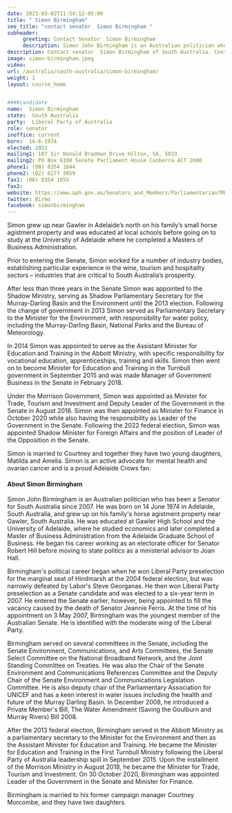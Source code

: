 ```yaml
---
date: 2023-03-02T11:54:12-05:00
title: " Simon Birmingham"
seo_title: "contact senator  Simon Birmingham "
subheader:
     greeting: Contact Senator  Simon Birmingham
     description: Simon John Birmingham is an Australian politician who has been a Senator for South Australia since 2007. He was born on 14 June 1974 in Adelaide, South Australia, and grew up on his family's horse agistment property near Gawler, South Australia. 
description: Contact senator  Simon Birmingham of South Australia. Contact information for  Simon Birmingham includes email address, phone number, and mailing address.
image: simon-birmingham.jpeg
video:
url: /australia/south-australia/simon-birmingham/
weight: 1
layout: course_home


####candidate
name:  Simon Birmingham
state:	South Australia
party:	Liberal Party of Australia
role: senator
inoffice: current
born:  14-6-1974
elected: 2022
mailing1: 107 Sir Donald Bradman Drive Hilton, SA, 5033
mailing2: PO Box 6100 Senate Parliament House Canberra ACT 2600
phone1:	(08) 8354 1644
phone2: (02) 6277 3059
fax1: (08) 8354 1655
fax2:
website: https://www.aph.gov.au/Senators_and_Members/Parliamentarian?MPID=H6X
twitter: Birmo
facebook: simonbirmingham
---
```


Simon grew up near Gawler in Adelaide’s north on his family’s small horse agistment property and was educated at local schools before going on to study at the University of Adelaide where he completed a Masters of Business Administration.

Prior to entering the Senate, Simon worked for a number of industry bodies, establishing particular experience in the wine, tourism and hospitality sectors – industries that are critical to South Australia’s prosperity.

After less than three years in the Senate Simon was appointed to the Shadow Ministry, serving as Shadow Parliamentary Secretary for the Murray-Darling Basin and the Environment until the 2013 election. Following the change of government in 2013 Simon served as Parliamentary Secretary to the Minister for the Environment, with responsibility for water policy, including the Murray-Darling Basin, National Parks and the Bureau of Meteorology.

In 2014 Simon was appointed to serve as the Assistant Minister for Education and Training in the Abbott Ministry, with specific responsibility for vocational education, apprenticeships, training and skills. Simon then went on to become Minister for Education and Training in the Turnbull government in September 2015 and was made Manager of Government Business in the Senate in February 2018.

Under the Morrison Government, Simon was appointed as Minister for Trade, Tourism and Investment and Deputy Leader of the Government in the Senate in August 2018. Simon was then appointed as Minister for Finance in October 2020 while also having the responsibility as Leader of the Government in the Senate. Following the 2022 federal election, Simon was appointed Shadow Minister for Foreign Affairs and the position of Leader of the Opposition in the Senate.

Simon is married to Courtney and together they have two young daughters, Matilda and Amelia. Simon is an active advocate for mental health and ovarian cancer and is a proud Adelaide Crows fan.

#### About Simon Birmingham
Simon John Birmingham is an Australian politician who has been a Senator for South Australia since 2007. He was born on 14 June 1974 in Adelaide, South Australia, and grew up on his family's horse agistment property near Gawler, South Australia. He was educated at Gawler High School and the University of Adelaide, where he studied economics and later completed a Master of Business Administration from the Adelaide Graduate School of Business. He began his career working as an electorate officer for Senator Robert Hill before moving to state politics as a ministerial advisor to Joan Hall.

Birmingham's political career began when he won Liberal Party preselection for the marginal seat of Hindmarsh at the 2004 federal election, but was narrowly defeated by Labor's Steve Georganas. He then won Liberal Party preselection as a Senate candidate and was elected to a six-year term in 2007. He entered the Senate earlier, however, being appointed to fill the vacancy caused by the death of Senator Jeannie Ferris. At the time of his appointment on 3 May 2007, Birmingham was the youngest member of the Australian Senate. He is identified with the moderate wing of the Liberal Party.

Birmingham served on several committees in the Senate, including the Senate Environment, Communications, and Arts Committees, the Senate Select Committee on the National Broadband Network, and the Joint Standing Committee on Treaties. He was also the Chair of the Senate Environment and Communications References Committee and the Deputy Chair of the Senate Environment and Communications Legislation Committee. He is also deputy chair of the Parliamentary Association for UNICEF and has a keen interest in water issues including the health and future of the Murray Darling Basin. In December 2008, he introduced a Private Member's Bill, The Water Amendment (Saving the Goulburn and Murray Rivers) Bill 2008.

After the 2013 federal election, Birmingham served in the Abbott Ministry as a parliamentary secretary to the Minister for the Environment and then as the Assistant Minister for Education and Training. He became the Minister for Education and Training in the First Turnbull Ministry following the Liberal Party of Australia leadership spill in September 2015. Upon the installment of the Morrison Ministry in August 2018, he became the Minister for Trade, Tourism and Investment. On 30 October 2020, Birmingham was appointed Leader of the Government in the Senate and Minister for Finance.

Birmingham is married to his former campaign manager Courtney Morcombe, and they have two daughters.